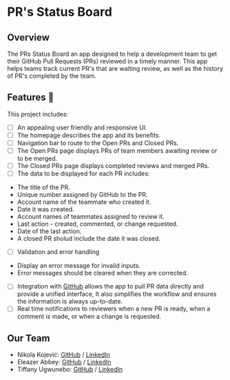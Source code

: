 # PR's Status Board

## Overview

The PRs Status Board an app designed to help a development team to get their GitHub Pull Requests (PRs) reviewed in a timely manner.
This app helps teams track current PR's that are waiting review, as well as the history of PR's completed by the team.


## Features 📌

This project includes:

- [ ] An appealing user friendly and responsive UI.
- [ ] The homepage describes the app and its benefits.
- [ ] Navigation bar to route to the Open PRs and Closed PRs.
- [ ] The Open PRs page displays PRs of team members awaiting review or to be merged.
- [ ] The Closed PRs page displays completed reviews and merged PRs.
- [ ] The data to be displayed for each PR includes:<br/>
- The title of the PR.
- Unique number assigned by GitHub to the PR.
- Account name of the teammate who created it.
- Date it was created.
-  Account names of teammates assigned to review it.
-  Last action - created, commented, or change requested.
-  Date of the last action.
-  A closed PR sholud include the date it was closed.
- [ ] Validation and error handling<br/>
- Display an error message for invalid inputs.
- Error messages should be cleared when they are corrected.
- [ ] Integration with [GitHub](https://github.com) allows the app to pull PR data directly and provide a unified interface, It also simplifies the workflow and ensures the information is always up-to-date.
- [ ] Real time notifications to reviewers when a new PR is ready, when a comment is made, or when a change is requested.

## Our Team

- Nikola Kojević: [GitHub](https://github.com/n-kojevic) / [LinkedIn](https://www.linkedin.com/in/nikola-kojevic-30a98a121/)
- Eleazer Abbey: [GitHub](https://github.com/abbey-eleazer) / [LinkedIn](https://linkedin.com/in/eleazer-abbey-19b42b2a3/)
- Tiffany Ugwunebo: [GitHub](https://github.com/Ahny678) / [LinkedIn](https://www.linkedin.com/in/tiffany-ugwunebo-1a59372a6/)
